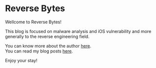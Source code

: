 # Reverse Bytes

Wellcome to Reverse Bytes!

This blog is focused on malware analysis and iOS vulnerability and more generally to the reverse engineering field.

You can know more about the author [here](about).  
You can read my blog posts [here](posts).

Enjoy your stay!

